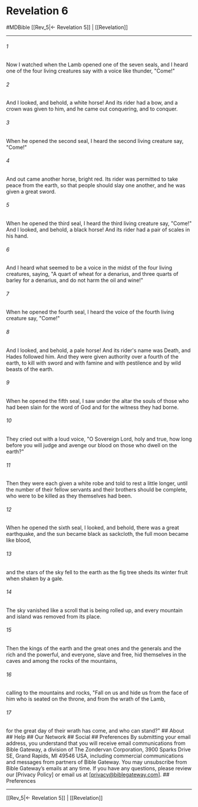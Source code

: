 # Revelation 6
#MDBible
[[Rev_5|← Revelation 5]] | [[Revelation]]

***






###### 1 


Now I watched when the Lamb opened one of the seven seals, and I heard one of the four living creatures say with a voice like thunder, "Come!" 





###### 2 


And I looked, and behold, a white horse! And its rider had a bow, and a crown was given to him, and he came out conquering, and to conquer. 





###### 3 


When he opened the second seal, I heard the second living creature say, "Come!" 





###### 4 


And out came another horse, bright red. Its rider was permitted to take peace from the earth, so that people should slay one another, and he was given a great sword. 





###### 5 


When he opened the third seal, I heard the third living creature say, "Come!" And I looked, and behold, a black horse! And its rider had a pair of scales in his hand. 





###### 6 


And I heard what seemed to be a voice in the midst of the four living creatures, saying, "A quart of wheat for a denarius, and three quarts of barley for a denarius, and do not harm the oil and wine!" 





###### 7 


When he opened the fourth seal, I heard the voice of the fourth living creature say, "Come!" 





###### 8 


And I looked, and behold, a pale horse! And its rider's name was Death, and Hades followed him. And they were given authority over a fourth of the earth, to kill with sword and with famine and with pestilence and by wild beasts of the earth. 





###### 9 


When he opened the fifth seal, I saw under the altar the souls of those who had been slain for the word of God and for the witness they had borne. 





###### 10 


They cried out with a loud voice, "O Sovereign Lord, holy and true, how long before you will judge and avenge our blood on those who dwell on the earth?" 





###### 11 


Then they were each given a white robe and told to rest a little longer, until the number of their fellow servants and their brothers should be complete, who were to be killed as they themselves had been. 





###### 12 


When he opened the sixth seal, I looked, and behold, there was a great earthquake, and the sun became black as sackcloth, the full moon became like blood, 





###### 13 


and the stars of the sky fell to the earth as the fig tree sheds its winter fruit when shaken by a gale. 





###### 14 


The sky vanished like a scroll that is being rolled up, and every mountain and island was removed from its place. 





###### 15 


Then the kings of the earth and the great ones and the generals and the rich and the powerful, and everyone, slave and free, hid themselves in the caves and among the rocks of the mountains, 





###### 16 


calling to the mountains and rocks, "Fall on us and hide us from the face of him who is seated on the throne, and from the wrath of the Lamb, 





###### 17 


for the great day of their wrath has come, and who can stand?" ## About ## Help ## Our Network ## Social ## Preferences By submitting your email address, you understand that you will receive email communications from Bible Gateway, a division of The Zondervan Corporation, 3900 Sparks Drive SE, Grand Rapids, MI 49546 USA, including commercial communications and messages from partners of Bible Gateway. You may unsubscribe from Bible Gateway&rsquo;s emails at any time. If you have any questions, please review our [Privacy Policy] or email us at [privacy@biblegateway.com]. ## Preferences

***

[[Rev_5|← Revelation 5]] | [[Revelation]]
